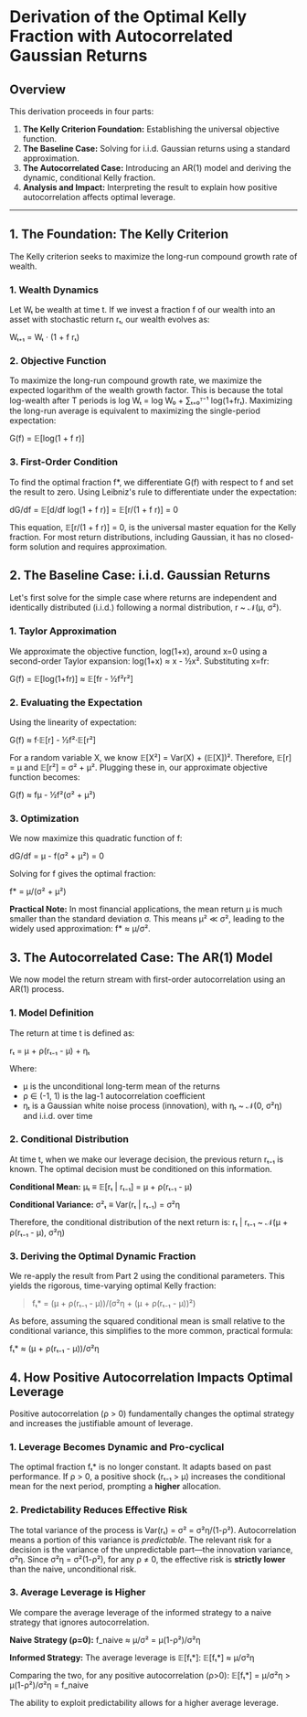 # Derivation of the Optimal Kelly Fraction with Autocorrelated Gaussian Returns


## Overview

This derivation proceeds in four parts:
1. **The Kelly Criterion Foundation:** Establishing the universal objective function.
2. **The Baseline Case:** Solving for i.i.d. Gaussian returns using a standard approximation.
3. **The Autocorrelated Case:** Introducing an AR(1) model and deriving the dynamic, conditional Kelly fraction.
4. **Analysis and Impact:** Interpreting the result to explain how positive autocorrelation affects optimal leverage.

---

## 1. The Foundation: The Kelly Criterion

The Kelly criterion seeks to maximize the long-run compound growth rate of wealth.

### 1. Wealth Dynamics
Let Wₜ be wealth at time t. If we invest a fraction f of our wealth into an asset with stochastic return rₜ, our wealth evolves as:

Wₜ₊₁ = Wₜ · (1 + f rₜ)

### 2. Objective Function
To maximize the long-run compound growth rate, we maximize the expected logarithm of the wealth growth factor. This is because the total log-wealth after T periods is log Wₜ = log W₀ + ∑ₜ₌₀ᵀ⁻¹ log(1+frₜ). Maximizing the long-run average is equivalent to maximizing the single-period expectation:

G(f) = 𝔼[log(1 + f r)]

### 3. First-Order Condition
To find the optimal fraction f*, we differentiate G(f) with respect to f and set the result to zero. Using Leibniz's rule to differentiate under the expectation:

dG/df = 𝔼[d/df log(1 + f r)] = 𝔼[r/(1 + f r)] = 0

This equation, 𝔼[r/(1 + f r)] = 0, is the universal master equation for the Kelly fraction. For most return distributions, including Gaussian, it has no closed-form solution and requires approximation.

## 2. The Baseline Case: i.i.d. Gaussian Returns

Let's first solve for the simple case where returns are independent and identically distributed (i.i.d.) following a normal distribution, r ~ 𝒩(μ, σ²).

### 1. Taylor Approximation
We approximate the objective function, log(1+x), around x=0 using a second-order Taylor expansion: log(1+x) ≈ x - ½x². Substituting x=fr:

G(f) = 𝔼[log(1+fr)] ≈ 𝔼[fr - ½f²r²]

### 2. Evaluating the Expectation
Using the linearity of expectation:

G(f) ≈ f·𝔼[r] - ½f²·𝔼[r²]

For a random variable X, we know 𝔼[X²] = Var(X) + (𝔼[X])². Therefore, 𝔼[r] = μ and 𝔼[r²] = σ² + μ². Plugging these in, our approximate objective function becomes:

G(f) ≈ fμ - ½f²(σ² + μ²)

### 3. Optimization
We now maximize this quadratic function of f:

dG/df = μ - f(σ² + μ²) = 0

Solving for f gives the optimal fraction:

f* = μ/(σ² + μ²)

**Practical Note:** In most financial applications, the mean return μ is much smaller than the standard deviation σ. This means μ² ≪ σ², leading to the widely used approximation: f* ≈ μ/σ².

## 3. The Autocorrelated Case: The AR(1) Model

We now model the return stream with first-order autocorrelation using an AR(1) process.

### 1. Model Definition
The return at time t is defined as:

rₜ = μ + ρ(rₜ₋₁ - μ) + ηₜ

Where:
- μ is the unconditional long-term mean of the returns
- ρ ∈ (-1, 1) is the lag-1 autocorrelation coefficient
- ηₜ is a Gaussian white noise process (innovation), with ηₜ ~ 𝒩(0, σ²η) and i.i.d. over time

### 2. Conditional Distribution
At time t, when we make our leverage decision, the previous return rₜ₋₁ is known. The optimal decision must be conditioned on this information.

**Conditional Mean:**
μₜ ≡ 𝔼[rₜ | rₜ₋₁] = μ + ρ(rₜ₋₁ - μ)

**Conditional Variance:**
σ²ₜ ≡ Var(rₜ | rₜ₋₁) = σ²η

Therefore, the conditional distribution of the next return is:
rₜ | rₜ₋₁ ~ 𝒩(μ + ρ(rₜ₋₁ - μ), σ²η)

### 3. Deriving the Optimal Dynamic Fraction
We re-apply the result from Part 2 using the conditional parameters. This yields the rigorous, time-varying optimal Kelly fraction:

> fₜ* = (μ + ρ(rₜ₋₁ - μ))/(σ²η + (μ + ρ(rₜ₋₁ - μ))²)

As before, assuming the squared conditional mean is small relative to the conditional variance, this simplifies to the more common, practical formula:

fₜ* ≈ (μ + ρ(rₜ₋₁ - μ))/σ²η

## 4. How Positive Autocorrelation Impacts Optimal Leverage

Positive autocorrelation (ρ > 0) fundamentally changes the optimal strategy and increases the justifiable amount of leverage.

### 1. Leverage Becomes Dynamic and Pro-cyclical
The optimal fraction fₜ* is no longer constant. It adapts based on past performance. If ρ > 0, a positive shock (rₜ₋₁ > μ) increases the conditional mean for the next period, prompting a **higher** allocation.

### 2. Predictability Reduces Effective Risk
The total variance of the process is Var(rₜ) = σ² = σ²η/(1-ρ²). Autocorrelation means a portion of this variance is *predictable*. The relevant risk for a decision is the variance of the unpredictable part—the innovation variance, σ²η. Since σ²η = σ²(1-ρ²), for any ρ ≠ 0, the effective risk is **strictly lower** than the naive, unconditional risk.

### 3. Average Leverage is Higher
We compare the average leverage of the informed strategy to a naive strategy that ignores autocorrelation.

**Naive Strategy (ρ=0):**
f_naive ≈ μ/σ² = μ(1-ρ²)/σ²η

**Informed Strategy:**
The average leverage is 𝔼[fₜ*]:
𝔼[fₜ*] ≈ μ/σ²η

Comparing the two, for any positive autocorrelation (ρ>0):
𝔼[fₜ*] = μ/σ²η > μ(1-ρ²)/σ²η = f_naive

The ability to exploit predictability allows for a higher average leverage.

